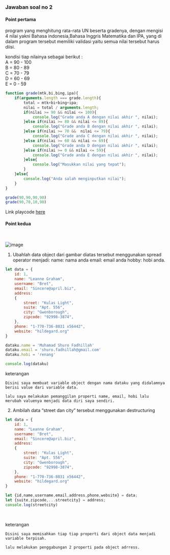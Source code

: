 ### Jawaban soal no 2

#### Point pertama

program yang menghitung rata-rata UN beserta gradenya, dengan mengisi 4 nilai yakni Bahasa indonesia,Bahasa Inggris Matematika dan IPA, yang di dalam program tersebut memiliki validasi yaitu semua nilai tersebut harus diisi.

kondisi tiap nilainya sebagai berikut : <br>
A = 90 - 100 <br>
B = 80 - 89 <br>
C = 70 - 79 <br>
D = 60 - 69 <br>
E =  0 - 59 <br>

```js
function grade(mtk,bi,bing,ipa){
    if(arguments.length === grade.length){
        total = mtk+bi+bing+ipa;
        nilai = total / arguments.length;
        if(nilai >= 90 && nilai <= 100){
            console.log("Grade anda A dengan nilai akhir ", nilai);
        }else if(nilai >= 80 && nilai <= 89){
            console.log("Grade anda B dengan nilai akhir ", nilai);
        }else if(nilai >= 70 &&  nilai <= 79){
            console.log("Grade anda C dengan nilai akhir ", nilai);
        }else if(nilai >= 60 && nilai <= 69){
            console.log("Grade anda D dengan nilai akhir ", nilai);
        }else if(nilai >= 0 && nilai <= 59){
            console.log("Grade anda E dengan nilai akhir ", nilai);
        }else{
            console.log("Masukkan nilai yang tepat");
        }       
    }else{
        console.log("Anda salah menginputkan nilai");
    }
}

grade(90,90,90,90)
grade(90,70,10,90)
```

Link playcode [here](https://playcode.io/736689/)
<br>

#### Point kedua
<br>

![image](https://res.cloudinary.com/devloops7/image/upload/v1612761431/chunin/screenshot-docs.google.com-2021.02.08-12_14_19_byiobb.png)
<br>

1. Ubahlah data object dari gambar diatas tersebut menggunakan spread operator menjadi: name: nama anda email: email anda hobby: hobi anda. 

```js
let data = {
    id: 1,
    name: "Leanne Graham",
    username: "Bret",
    email: "Sincere@april.biz",
    address:
    {
        street: "Kulas Light",
        suite: "Apt. 556",
        city: "Gwenborough",
        zipcode: "92998-3874",
    },
    phone: "1-770-736-8031 x56442",
    website: "hildegard.org"
}

dataku.name = 'Muhamad Shuro Fadhillah'
dataku.email = 'shuro.fadhillah@gmail.com'
dataku.hobi = 'renang'

console.log(dataku)
```

keterangan
```
Disini saya membuat variable object dengan nama dataku yang didalamnya berisi value dari variable data.

lalu saya melakukan pemanggilan properti name, email, hobi lalu merubah valuenya menjadi data diri saya sendiri.
```

2. Ambilah data “street dan city” tersebut menggunakan destructuring

```js
let data = {
    id: 1,
    name: "Leanne Graham",
    username: "Bret",
    email: "Sincere@april.biz",
    address:
    {
        street: "Kulas Light",
        suite: "Apt. 556",
        city: "Gwenborough",
        zipcode: "92998-3874",
    },
    phone: "1-770-736-8031 x56442",
    website: "hildegard.org"
}

let {id,name,username,email,address,phone,website} = data;
let {suite,zipcode,...streetcity} = address;
console.log(streetcity)
```
<br>

keterangan
```
Disini saya memisahkan tiap tiap properti dari object data menjadi variable terpisah.

lalu melakukan penggabungan 2 properti pada object adrress.
```